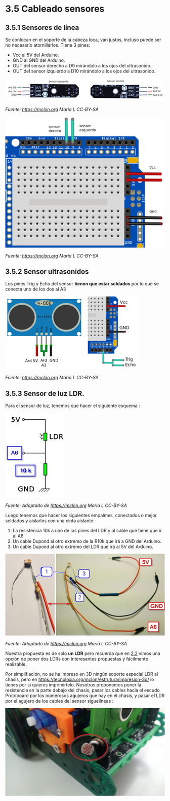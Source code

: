 # 3.5 Cableado sensores

## 3.5.1 Sensores de línea

Se conlocan en el soporte de la cabeza loca, van justos, incluso puede ser no necesario atornillarlos. Tiene 3 pines:

* Vcc al 5V del Arduino.
* GND al GND del Arduino.
* OUT del sensor derecho a D9 mirándolo a los ojos del ultrasonido.
* OUT del sensor izquierdo a D10 mirándolo a los ojos del ultrasonido.

![](/assets/Sensores_lina-1_corrixido.png)

_Fuente: https://mclon.org Maria L CC-BY-SA_

![](/assets/Sensores_lina_frit_corrixido.png)

_Fuente: https://mclon.org Maria L CC-BY-SA_

## 3.5.2 Sensor ultrasonidos

Los pines Trig y Echo del sensor **tienen que estar soldados** por lo que se conecta uno de los dos al A3

![](/assets/ultrason_frit.png)

_Fuente: https://mclon.org Maria L CC-BY-SA_

## 3.5.3 Sensor de luz LDR.

Para el sensor de luz, tenemos que hacer el siguiente esquema :

![](/assets/ldr-esquema.jpg)

_Fuente: Adaptado de https://mclon.org Maria L CC-BY-SA_

Luego tenemos que hacer los siguientes empalmes, conectados o mejor soldados y aislarlos con una cinta aislante:

1. La resistencia 10k a uno de los pines del LDR y al cable que tiene que ir al A6
1. Un cable Dupond al otro extremo de la R10k que irá a GND del Arduino.
1. Un cable Dupond al otro extremo del LDR que irá al 5V del Arduino.

![](/assets/conexionLDR.jpg)

_Fuente: Adaptado de https://mclon.org Maria L CC-BY-SA_

Nuestra propuesta es de sólo **un LDR** pero recuerda que en [2.2](https://catedu.github.io/mClon/propuesta/extras.html) vimos una opción de poner dos LDRs con interesantes propuestas y fácilmente realizable.

Por simplifiación, no se ha impreso en 3D ningún soporte especial LDR al chasis, pero en https://tecnoloxia.org/mclon/estrutura/impresion-3d/ lo tienes por si quieres imprimírtelo. Nosotros proponemos poner la resistencia en la parte debajo del chasis, pasar los cables hacia el escudo Protoboard por los numerosos agujeros que hay en el chasis, y pasar el LDR por el agujero de los cables del sensor siguelíneas :

![](/assets/conexionchasisLDR.jpg)
